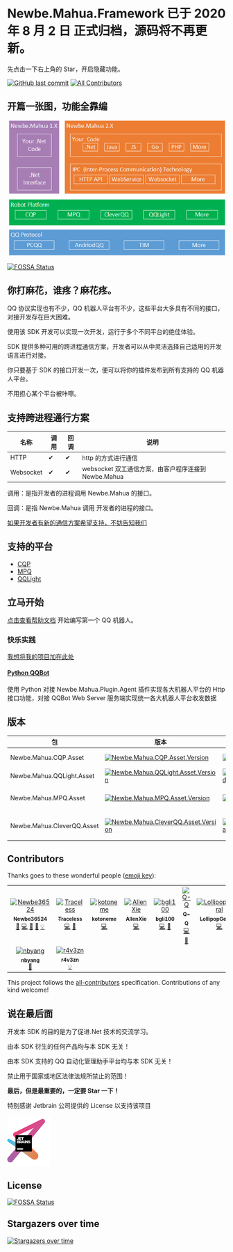 # Newbe.Mahua.Framework 已于 2020 年 8 月 2 日 正式归档，源码将不再更新。

先点击一下右上角的 Star，开启隐藏功能。

[![GitHub last commit](https://img.shields.io/github/last-commit/Newbe36524/Newbe.Mahua.Framework.svg?style=flat-square)]()
[![All Contributors](https://img.shields.io/badge/all_contributors-9-orange.svg?style=flat-square)](#contributors)

## 开篇一张图，功能全靠编

![Newbe.Mahua.Version](i/体系结构.png)

[![FOSSA Status](https://app.fossa.io/api/projects/git%2Bgithub.com%2Fnewbe36524%2FNewbe.Mahua.Framework.svg?type=shield)](https://app.fossa.io/projects/git%2Bgithub.com%2Fnewbe36524%2FNewbe.Mahua.Framework?ref=badge_shield)

## 你打麻花，谁疼？麻花疼。

QQ 协议实现也有不少，QQ 机器人平台有不少，这些平台大多具有不同的接口，对接开发存在巨大困难。

使用该 SDK 开发可以实现一次开发，运行于多个不同平台的绝佳体验。

SDK 提供多种可用的跨进程通信方案，开发者可以从中灵活选择自己适用的开发语言进行对接。

你只要基于 SDK 的接口开发一次，便可以将你的插件发布到所有支持的 QQ 机器人平台。

不用担心某个平台被咔嚓。

## 支持跨进程通行方案

| 名称      | 调用 | 回调 | 说明                                                 |
| --------- | ---- | ---- | ---------------------------------------------------- |
| HTTP      | ✔    | ✔    | http 的方式进行通信                                  |
| Websocket | ✔    | ✔    | websocket 双工通信方案，由客户程序连接到 Newbe.Mahua |

调用：是指开发者的进程调用 Newbe.Mahua 的接口。

回调：是指 Newbe.Mahua 调用 开发者的进程的接口。

[如果开发者有新的通信方案希望支持，不妨告知我们](https://github.com/newbe36524/Newbe.Mahua.Framework/issues/new/choose)

## 支持的平台

- [CQP](https://cqp.cc/)
- [MPQ](https://f.mypcqq.cc/)
- [QQLight](https://www.52chat.cc/)

## 立马开始

[点击查看帮助文档](https://www.newbe.pro/Newbe.Mahua/Start-With-Mahua-In-V2.0/) 开始编写第一个 QQ 机器人。

### 快乐实践

[我想将我的项目加在此处](https://github.com/newbe36524/Newbe.Mahua.Framework/issues/new/choose)

#### [Python QQBot](https://github.com/892768447/QQBot)

使用 Python 对接 Newbe.Mahua.Plugin.Agent 插件实现各大机器人平台的 Http 接口功能，对接 QQBot Web Server 服务端实现统一各大机器人平台收发数据

## 版本

| 包                         | 版本                                                                                                                                                                                 | 下载量                                                                                                                                                                                 | 开发版                                                                                                                                                                                      | 说明                          |
| -------------------------- | ------------------------------------------------------------------------------------------------------------------------------------------------------------------------------------ | -------------------------------------------------------------------------------------------------------------------------------------------------------------------------------------- | ------------------------------------------------------------------------------------------------------------------------------------------------------------------------------------------- | ----------------------------- |
| Newbe.Mahua.CQP.Asset      | [![Newbe.Mahua.CQP.Asset.Version](https://img.shields.io/nuget/v/Newbe.Mahua.CQP.Asset.svg?style=flat-square)](https://www.nuget.org/packages/Newbe.Mahua.CQP.Asset/)                | [![Newbe.Mahua.CQP.Asset.Download](https://img.shields.io/nuget/dt/Newbe.Mahua.CQP.Asset.svg?style=flat-square)](https://www.nuget.org/packages/Newbe.Mahua.CQP.Asset/)                | [![Newbe.Mahua.CQP.Asset.Version.Pre](https://img.shields.io/nuget/vpre/Newbe.Mahua.CQP.Asset.svg?style=flat-square)](https://www.nuget.org/packages/Newbe.Mahua.CQP.Asset/)                | CQP（酷 Q）实现               |
| Newbe.Mahua.QQLight.Asset  | [![Newbe.Mahua.QQLight.Asset.Version](https://img.shields.io/nuget/v/Newbe.Mahua.QQLight.Asset.svg?style=flat-square)](https://www.nuget.org/packages/Newbe.Mahua.QQLight.Asset/)    | [![Newbe.Mahua.QQLight.Asset.Download](https://img.shields.io/nuget/dt/Newbe.Mahua.QQLight.Asset.svg?style=flat-square)](https://www.nuget.org/packages/Newbe.Mahua.QQLight.Asset/)    | [![Newbe.Mahua.QQLight.Asset.Version.Pre](https://img.shields.io/nuget/vpre/Newbe.Mahua.QQLight.Asset.svg?style=flat-square)](https://www.nuget.org/packages/Newbe.Mahua.QQLight.Asset/)    | QQLight 实现                  |
| Newbe.Mahua.MPQ.Asset      | [![Newbe.Mahua.MPQ.Asset.Version](https://img.shields.io/nuget/v/Newbe.Mahua.MPQ.Asset.svg?style=flat-square)](https://www.nuget.org/packages/Newbe.Mahua.MPQ.Asset/)                | [![Newbe.Mahua.MPQ.Asset.Download](https://img.shields.io/nuget/dt/Newbe.Mahua.MPQ.Asset.svg?style=flat-square)](https://www.nuget.org/packages/Newbe.Mahua.MPQ.Asset/)                | [![Newbe.Mahua.MPQ.Asset.Version.Pre](https://img.shields.io/nuget/vpre/Newbe.Mahua.MPQ.Asset.svg?style=flat-square)](https://www.nuget.org/packages/Newbe.Mahua.MPQ.Asset/)                | MPQ（MyPcQQ）实现             |
| Newbe.Mahua.CleverQQ.Asset | [![Newbe.Mahua.CleverQQ.Asset.Version](https://img.shields.io/nuget/v/Newbe.Mahua.CleverQQ.Asset.svg?style=flat-square)](https://www.nuget.org/packages/Newbe.Mahua.CleverQQ.Asset/) | [![Newbe.Mahua.CleverQQ.Asset.Download](https://img.shields.io/nuget/dt/Newbe.Mahua.CleverQQ.Asset.svg?style=flat-square)](https://www.nuget.org/packages/Newbe.Mahua.CleverQQ.Asset/) | [![Newbe.Mahua.CleverQQ.Asset.Version.Pre](https://img.shields.io/nuget/vpre/Newbe.Mahua.CleverQQ.Asset.svg?style=flat-square)](https://www.nuget.org/packages/Newbe.Mahua.CleverQQ.Asset/) | CleverQQ 实现（已经停止维护） |

## Contributors

Thanks goes to these wonderful people ([emoji key](https://github.com/kentcdodds/all-contributors#emoji-key)):

<!-- ALL-CONTRIBUTORS-LIST:START - Do not remove or modify this section -->
<!-- prettier-ignore -->
<table>
  <tr>
    <td align="center"><a href="http://www.newbe.pro"><img src="https://avatars1.githubusercontent.com/u/7685462?v=4" width="100px;" alt="Newbe36524"/><br /><sub><b>Newbe36524</b></sub></a><br /><a href="https://github.com/newbe36524/Newbe.Mahua.Framework/commits?author=newbe36524" title="Documentation">📖</a> <a href="https://github.com/newbe36524/Newbe.Mahua.Framework/commits?author=newbe36524" title="Code">💻</a> <a href="#tool-newbe36524" title="Tools">🔧</a> <a href="#blog-newbe36524" title="Blogposts">📝</a> <a href="#example-newbe36524" title="Examples">💡</a></td>
    <td align="center"><a href="https://traceless.site/"><img src="https://avatars1.githubusercontent.com/u/12078678?v=4" width="100px;" alt="Traceless"/><br /><sub><b>Traceless</b></sub></a><br /><a href="https://github.com/newbe36524/Newbe.Mahua.Framework/commits?author=traceless0929" title="Code">💻</a> <a href="https://github.com/newbe36524/Newbe.Mahua.Framework/issues?q=author%3Atraceless0929" title="Bug reports">🐛</a></td>
    <td align="center"><a href="https://github.com/kotoneme"><img src="https://avatars1.githubusercontent.com/u/43395785?v=4" width="100px;" alt="kotoneme"/><br /><sub><b>kotoneme</b></sub></a><br /><a href="https://github.com/newbe36524/Newbe.Mahua.Framework/commits?author=kotoneme" title="Code">💻</a></td>
    <td align="center"><a href="https://github.com/allenxie888"><img src="https://avatars1.githubusercontent.com/u/7455309?v=4" width="100px;" alt="AllenXie"/><br /><sub><b>AllenXie</b></sub></a><br /><a href="https://github.com/newbe36524/Newbe.Mahua.Framework/commits?author=allenxie888" title="Code">💻</a></td>
    <td align="center"><a href="https://github.com/bgli100"><img src="https://avatars1.githubusercontent.com/u/7760499?v=4" width="100px;" alt="bgli100"/><br /><sub><b>bgli100</b></sub></a><br /><a href="https://github.com/newbe36524/Newbe.Mahua.Framework/commits?author=bgli100" title="Code">💻</a> <a href="https://github.com/newbe36524/Newbe.Mahua.Framework/issues?q=author%3Abgli100" title="Bug reports">🐛</a></td>
    <td align="center"><a href="https://github.com/newce36524"><img src="https://avatars1.githubusercontent.com/u/20368567?v=4" width="100px;" alt="Q-Q"/><br /><sub><b>Q-Q</b></sub></a><br /><a href="https://github.com/newbe36524/Newbe.Mahua.Framework/commits?author=newce36524" title="Code">💻</a> <a href="https://github.com/newbe36524/Newbe.Mahua.Framework/issues?q=author%3Anewce36524" title="Bug reports">🐛</a></td>
    <td align="center"><a href="https://github.com/LollipopGeneral"><img src="https://avatars1.githubusercontent.com/u/45588935?v=4" width="100px;" alt="LollipopGeneral"/><br /><sub><b>LollipopGeneral</b></sub></a><br /><a href="https://github.com/newbe36524/Newbe.Mahua.Framework/commits?author=LollipopGeneral" title="Code">💻</a></td>
  </tr>
  <tr>
    <td align="center"><a href="http://www.nbyang.com"><img src="https://avatars1.githubusercontent.com/u/1086084?v=4" width="100px;" alt="nbyang"/><br /><sub><b>nbyang</b></sub></a><br /><a href="https://github.com/newbe36524/Newbe.Mahua.Framework/issues?q=author%3Aiomect" title="Bug reports">🐛</a></td>
    <td align="center"><a href="http://www.r4v3zn.com"><img src="https://avatars2.githubusercontent.com/u/18393907?v=4" width="100px;" alt="r4v3zn"/><br /><sub><b>r4v3zn</b></sub></a><br /><a href="#example-0nise" title="Examples">💡</a></td>
  </tr>
</table>

<!-- ALL-CONTRIBUTORS-LIST:END -->

This project follows the [all-contributors](https://github.com/kentcdodds/all-contributors) specification. Contributions of any kind welcome!

## 说在最后面

开发本 SDK 的目的是为了促进.Net 技术的交流学习。

由本 SDK 衍生的任何产品均与本 SDK 无关！

由本 SDK 支持的 QQ 自动化管理助手平台均与本 SDK 无关！

禁止用于国家或地区法律法规所禁止的范围！

**最后，但是最重要的，一定要 Star 一下！**

特别感谢 Jetbrain 公司提供的 License 以支持该项目

[![jetbrains](i/jetbrains-variant-3.png)](https://www.jetbrains.com/?from=Newbe.Mahua.Framework)

## License

[![FOSSA Status](https://app.fossa.io/api/projects/git%2Bgithub.com%2Fnewbe36524%2FNewbe.Mahua.Framework.svg?type=large)](https://app.fossa.io/projects/git%2Bgithub.com%2Fnewbe36524%2FNewbe.Mahua.Framework?ref=badge_large)

## Stargazers over time

[![Stargazers over time](https://starchart.cc/newbe36524/Newbe.Mahua.Framework.svg)](https://starchart.cc/newbe36524/Newbe.Mahua.Framework)
